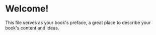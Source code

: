 Welcome!
=======

This file serves as your book's preface, a great place to describe your book's content and ideas.
